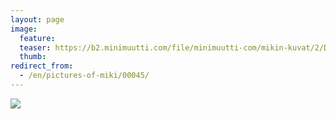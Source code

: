 ```yaml
---
layout: page
image:
  feature:
  teaser: https://b2.minimuutti.com/file/minimuutti-com/mikin-kuvat/2/DSC26505-245px.jpg
  thumb:
redirect_from:
  - /en/pictures-of-miki/00045/
---
```


![](https://b2.minimuutti.com/file/minimuutti-com/mikin-kuvat/3/DSC26505-800px.jpg)
